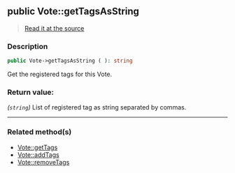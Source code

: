 ## public Vote::getTagsAsString

> [Read it at the source](https://github.com/julien-boudry/Condorcet/blob/master/src/Vote.php#L221)

### Description    

```php
public Vote->getTagsAsString ( ): string
```

Get the registered tags for this Vote.
    

### Return value:   

*(`string`)* List of registered tag as string separated by commas.


---------------------------------------

### Related method(s)      

* [Vote::getTags](/Docs/ApiReferences/Vote%20Class/public%20Vote--getTags.md)    
* [Vote::addTags](/Docs/ApiReferences/Vote%20Class/public%20Vote--addTags.md)    
* [Vote::removeTags](/Docs/ApiReferences/Vote%20Class/public%20Vote--removeTags.md)    
